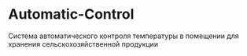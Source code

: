 # Automatic-Control
Система автоматического контроля температуры в помещении для хранения сельскохозяйственной продукции
